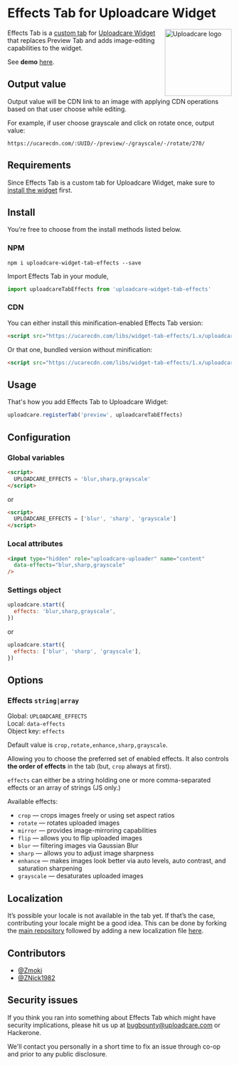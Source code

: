# Effects Tab for Uploadcare Widget

<a href="https://uploadcare.com/?utm_source=github&utm_campaign=uploadcare-widget-tab-effects">
    <img align="right" width="150"
         src="https://ucarecdn.com/e0367a86-9787-44b1-bc94-878e18ae2928/"
         title="Uploadcare logo">
</a>

Effects Tab is a
[custom tab](https://uploadcare.com/documentation/javascript_api/#custom-tabs) 
for [Uploadcare Widget](https://uploadcare.com/documentation/widget/)
that replaces Preview Tab and adds image-editing capabilities
to the widget.

See **demo** [here](https://uploadcare.github.io/uploadcare-widget-tab-effects/).

## Output value

Output value will be CDN link to an image with applying CDN operations based on that user choose while editing.

For example, if user choose grayscale and click on rotate once, output value:

```
https://ucarecdn.com/:UUID/-/preview/-/grayscale/-/rotate/270/
```

## Requirements

Since Effects Tab is a custom tab for Uploadcare Widget,
make sure to
[install the widget](https://uploadcare.com/documentation/widget/#install)
first. 

## Install

You’re free to choose from the install methods listed below.

### NPM

```
npm i uploadcare-widget-tab-effects --save
```

Import Effects Tab in your module,

```javascript
import uploadcareTabEffects from 'uploadcare-widget-tab-effects'
```

### CDN

You can either install this minification-enabled Effects Tab version:

```html
<script src="https://ucarecdn.com/libs/widget-tab-effects/1.x/uploadcare.tab-effects.min.js" charset="utf-8"></script>
```

Or that one, bundled version without minification:

```html
<script src="https://ucarecdn.com/libs/widget-tab-effects/1.x/uploadcare.tab-effects.js" charset="utf-8"></script>
```

## Usage

That's how you add Effects Tab to Uploadcare Widget:

```javascript
uploadcare.registerTab('preview', uploadcareTabEffects)
```

## Configuration

### Global variables

```html
<script>
  UPLOADCARE_EFFECTS = 'blur,sharp,grayscale'
</script>
```

or

```html
<script>
  UPLOADCARE_EFFECTS = ['blur', 'sharp', 'grayscale']
</script>
```

### Local attributes

```html
<input type="hidden" role="uploadcare-uploader" name="content"
  data-effects="blur,sharp,grayscale"
/>
```

### Settings object

```javascript
uploadcare.start({
  effects: 'blur,sharp,grayscale',
})
```

or

```javascript
uploadcare.start({
  effects: ['blur', 'sharp', 'grayscale'],
})
```

## Options

### Effects `string|array`

Global: `UPLOADCARE_EFFECTS` <br>
Local: `data-effects` <br>
Object key: `effects` <br>

Default value is `crop,rotate,enhance,sharp,grayscale`.

Allowing you to choose the preferred set of enabled effects.
It also controls **the order of effects** in the tab (but, `crop` always at first).

`effects` can either be a string holding one or more
comma-separated effects or an array of strings (JS only.)

Available effects:

* `crop` — crops images freely or using set aspect ratios
* `rotate` — rotates uploaded images
* `mirror` — provides image-mirroring capabilities
* `flip` — allows you to flip uploaded images
* `blur` — filtering images via Gaussian Blur
* `sharp` — allows you to adjust image sharpness
* `enhance` — makes images look better via auto
  levels, auto contrast, and saturation sharpening
* `grayscale` — desaturates uploaded images

## Localization

It’s possible your locale is not available in the tab yet. 
If that’s the case, contributing your locale might be a good idea. 
This can be done by forking the
[main repository](https://github.com/uploadcare/uploadcare-widget-tab-effects) 
followed by adding a new localization file 
[here](https://github.com/uploadcare/uploadcare-widget-tab-effects/tree/master/src/locale).

## Contributors

* [@Zmoki](https://github.com/Zmoki)
* [@ZNick1982](https://github.com/ZNick1982)

## Security issues

If you think you ran into something about Effects Tab
which might have security implications, please hit us up at
[bugbounty@uploadcare.com](mailto:bugbounty@uploadcare.com)
or Hackerone.

We'll contact you personally in a short time to fix an issue
through co-op and prior to any public disclosure.
